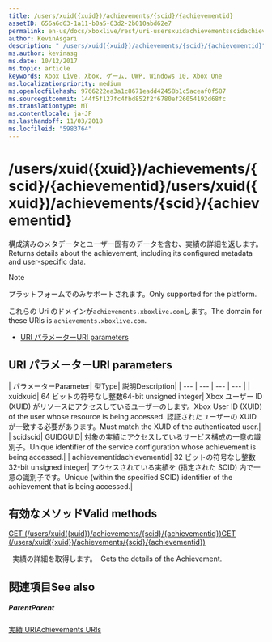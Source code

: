 ```yaml
---
title: /users/xuid({xuid})/achievements/{scid}/{achievementid}
assetID: 656a6d63-1a11-b0a5-63d2-2b010abd62e7
permalink: en-us/docs/xboxlive/rest/uri-usersxuidachievementsscidachievementid.html
author: KevinAsgari
description: " /users/xuid({xuid})/achievements/{scid}/{achievementid}"
ms.author: kevinasg
ms.date: 10/12/2017
ms.topic: article
keywords: Xbox Live, Xbox, ゲーム, UWP, Windows 10, Xbox One
ms.localizationpriority: medium
ms.openlocfilehash: 9766222ea3a1c8671eadd42458b1c5aceaf0f587
ms.sourcegitcommit: 144f5f127fc4fbd852f2f6780ef26054192d68fc
ms.translationtype: MT
ms.contentlocale: ja-JP
ms.lasthandoff: 11/03/2018
ms.locfileid: "5983764"
---
```

# <a name="usersxuidxuidachievementsscidachievementid"></a><span data-ttu-id="c30d4-104">/users/xuid({xuid})/achievements/{scid}/{achievementid}</span><span class="sxs-lookup"><span data-stu-id="c30d4-104">/users/xuid({xuid})/achievements/{scid}/{achievementid}</span></span>
<span data-ttu-id="c30d4-105">構成済みのメタデータとユーザー固有のデータを含む、実績の詳細を返します。</span><span class="sxs-lookup"><span data-stu-id="c30d4-105">Returns details about the achievement, including its configured metadata and user-specific data.</span></span> 

> [!NOTE] 
> <span data-ttu-id="c30d4-106">プラットフォームでのみサポートされます。</span><span class="sxs-lookup"><span data-stu-id="c30d4-106">Only supported for the platform.</span></span> 

 
<span data-ttu-id="c30d4-107">これらの Uri のドメインが`achievements.xboxlive.com`します。</span><span class="sxs-lookup"><span data-stu-id="c30d4-107">The domain for these URIs is `achievements.xboxlive.com`.</span></span>
 
  * [<span data-ttu-id="c30d4-108">URI パラメーター</span><span class="sxs-lookup"><span data-stu-id="c30d4-108">URI parameters</span></span>](#ID4E2)
 
<a id="ID4E2"></a>

 
## <a name="uri-parameters"></a><span data-ttu-id="c30d4-109">URI パラメーター</span><span class="sxs-lookup"><span data-stu-id="c30d4-109">URI parameters</span></span>
 
| <span data-ttu-id="c30d4-110">パラメーター</span><span class="sxs-lookup"><span data-stu-id="c30d4-110">Parameter</span></span>| <span data-ttu-id="c30d4-111">型</span><span class="sxs-lookup"><span data-stu-id="c30d4-111">Type</span></span>| <span data-ttu-id="c30d4-112">説明</span><span class="sxs-lookup"><span data-stu-id="c30d4-112">Description</span></span>| 
| --- | --- | --- | --- | 
| <span data-ttu-id="c30d4-113">xuid</span><span class="sxs-lookup"><span data-stu-id="c30d4-113">xuid</span></span>| <span data-ttu-id="c30d4-114">64 ビットの符号なし整数</span><span class="sxs-lookup"><span data-stu-id="c30d4-114">64-bit unsigned integer</span></span>| <span data-ttu-id="c30d4-115">Xbox ユーザー ID (XUID) がリソースにアクセスしているユーザーのします。</span><span class="sxs-lookup"><span data-stu-id="c30d4-115">Xbox User ID (XUID) of the user whose resource is being accessed.</span></span> <span data-ttu-id="c30d4-116">認証されたユーザーの XUID が一致する必要があります。</span><span class="sxs-lookup"><span data-stu-id="c30d4-116">Must match the XUID of the authenticated user.</span></span>| 
| <span data-ttu-id="c30d4-117">scid</span><span class="sxs-lookup"><span data-stu-id="c30d4-117">scid</span></span>| <span data-ttu-id="c30d4-118">GUID</span><span class="sxs-lookup"><span data-stu-id="c30d4-118">GUID</span></span>| <span data-ttu-id="c30d4-119">対象の実績にアクセスしているサービス構成の一意の識別子。</span><span class="sxs-lookup"><span data-stu-id="c30d4-119">Unique identifier of the service configuration whose achievement is being accessed.</span></span>| 
| <span data-ttu-id="c30d4-120">achievementid</span><span class="sxs-lookup"><span data-stu-id="c30d4-120">achievementid</span></span>| <span data-ttu-id="c30d4-121">32 ビットの符号なし整数</span><span class="sxs-lookup"><span data-stu-id="c30d4-121">32-bit unsigned integer</span></span>| <span data-ttu-id="c30d4-122">アクセスされている実績を (指定された SCID) 内で一意の識別子です。</span><span class="sxs-lookup"><span data-stu-id="c30d4-122">Unique (within the specified SCID) identifier of the achievement that is being accessed.</span></span>| 
  
<a id="ID4EMC"></a>

 
## <a name="valid-methods"></a><span data-ttu-id="c30d4-123">有効なメソッド</span><span class="sxs-lookup"><span data-stu-id="c30d4-123">Valid methods</span></span>

[<span data-ttu-id="c30d4-124">GET (/users/xuid({xuid})/achievements/{scid}/{achievementid})</span><span class="sxs-lookup"><span data-stu-id="c30d4-124">GET (/users/xuid({xuid})/achievements/{scid}/{achievementid})</span></span>](uri-usersxuidachievementsscidachievementidget.md)

<span data-ttu-id="c30d4-125">&nbsp;&nbsp;実績の詳細を取得します。</span><span class="sxs-lookup"><span data-stu-id="c30d4-125">&nbsp;&nbsp;Gets the details of the Achievement.</span></span>
 
<a id="ID4EWC"></a>

 
## <a name="see-also"></a><span data-ttu-id="c30d4-126">関連項目</span><span class="sxs-lookup"><span data-stu-id="c30d4-126">See also</span></span>
 
<a id="ID4EYC"></a>

 
##### <a name="parent"></a><span data-ttu-id="c30d4-127">Parent</span><span class="sxs-lookup"><span data-stu-id="c30d4-127">Parent</span></span> 

[<span data-ttu-id="c30d4-128">実績 URI</span><span class="sxs-lookup"><span data-stu-id="c30d4-128">Achievements URIs</span></span>](atoc-reference-achievementsv2.md)

   